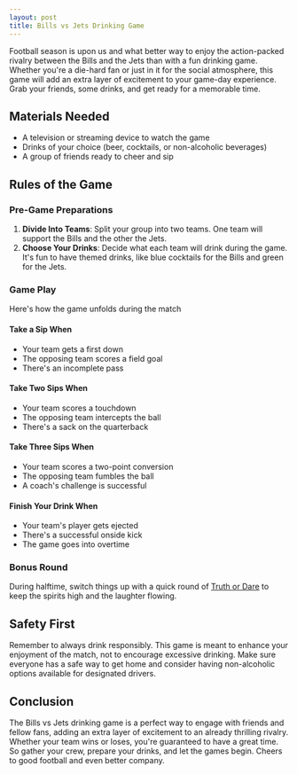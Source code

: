 ```yaml
---
layout: post
title: Bills vs Jets Drinking Game
---
```



Football season is upon us and what better way to enjoy the action-packed rivalry between the Bills and the Jets than with a fun drinking game. Whether you're a die-hard fan or just in it for the social atmosphere, this game will add an extra layer of excitement to your game-day experience. Grab your friends, some drinks, and get ready for a memorable time.

## Materials Needed

- A television or streaming device to watch the game
- Drinks of your choice (beer, cocktails, or non-alcoholic beverages)
- A group of friends ready to cheer and sip

## Rules of the Game

### Pre-Game Preparations

1. **Divide Into Teams**: Split your group into two teams. One team will support the Bills and the other the Jets.
2. **Choose Your Drinks**: Decide what each team will drink during the game. It's fun to have themed drinks, like blue cocktails for the Bills and green for the Jets.

### Game Play

Here's how the game unfolds during the match

#### Take a Sip When

- Your team gets a first down
- The opposing team scores a field goal
- There's an incomplete pass

#### Take Two Sips When

- Your team scores a touchdown
- The opposing team intercepts the ball
- There's a sack on the quarterback

#### Take Three Sips When

- Your team scores a two-point conversion
- The opposing team fumbles the ball
- A coach's challenge is successful

#### Finish Your Drink When

- Your team's player gets ejected
- There's a successful onside kick
- The game goes into overtime

### Bonus Round

During halftime, switch things up with a quick round of [Truth or Dare](https://drinkingdojo.com/games/truth-or-dare) to keep the spirits high and the laughter flowing.

## Safety First

Remember to always drink responsibly. This game is meant to enhance your enjoyment of the match, not to encourage excessive drinking. Make sure everyone has a safe way to get home and consider having non-alcoholic options available for designated drivers.

## Conclusion

The Bills vs Jets drinking game is a perfect way to engage with friends and fellow fans, adding an extra layer of excitement to an already thrilling rivalry. Whether your team wins or loses, you're guaranteed to have a great time. So gather your crew, prepare your drinks, and let the games begin. Cheers to good football and even better company.